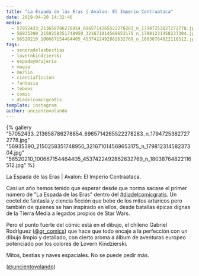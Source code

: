 ```yaml
---
title: "La Espada de las Eras | Avalon: El Imperio Contraataca"
date: 2019-04-20 14:32:40
media: 
  - 57052433_213658786278854_6965714265522278283_n_17947253827272778.jpg
  - 56935390_2150258351748950_321671014569653175_n_17981231458237304.jpg
  - 56520210_100667154464405_4537422492862632769_n_18038764822116512.jpg
tags: 
  - senoradelasbestias
  - lovernkindzierski
  - espadaybrujeria
  - magia
  - merlin
  - cienciaficcion
  - fantasia
  - tebeos
  - comic
  - diadelcomicgratis
template: instagram
author: uncientovolando
---
```


{% gallery "57052433_213658786278854_6965714265522278283_n_17947253827272778.jpg" "56935390_2150258351748950_321671014569653175_n_17981231458237304.jpg" "56520210_100667154464405_4537422492862632769_n_18038764822116512.jpg" %}

La Espada de las Eras | Avalon: El Imperio Contraataca.

Casi un año hemos tenido que esperar desde que norma sacase el primer número de "La Espada de las Eras" dentro del [#diadelcomicgratis](/etiquetas/diadelcomicgratis).
Un coctel de fantasía y ciencia ficción que bebe de los mitos artúricos pero también de quienes se han inspirado en ellos, desde batallas épicas dignas de la Tierra Media a legados propios de Star Wars.

Pero el punto fuerte del cómic está en el dibujo, el chileno Gabriel Rodríguez ([@gr_comics](https://instagram.com/gr_comics)) que hace que todo encaje a la perfección con un dibujo limpio y detallado, con cierto aroma a álbum de aventuras europeo potenciado por los colores de Lovern Kindzierski.

Mitos, bestias y naves espaciales. No se puede pedir más.

([@uncientovolando](https://instagram.com/uncientovolando))
